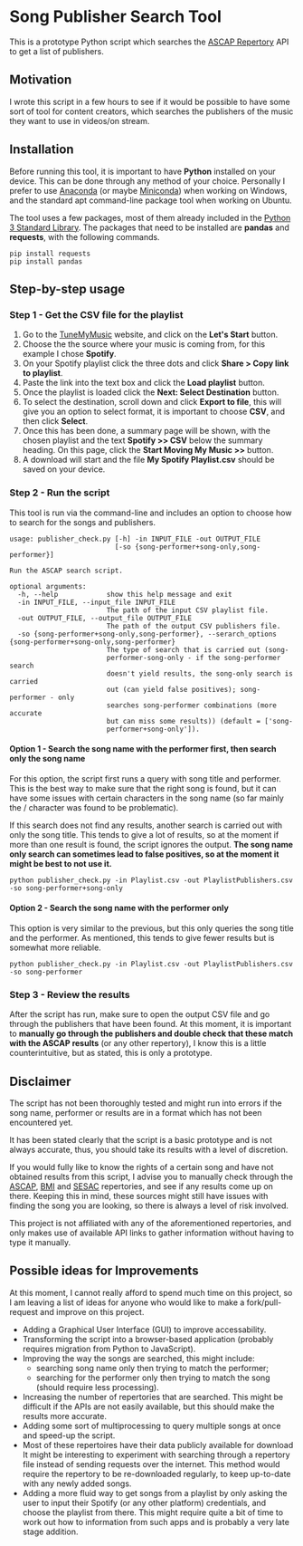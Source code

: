 # Song Publisher Search Tool

This is a prototype Python script which searches the [ASCAP Repertory](https://www.ascap.com/repertory#/) API to get a list of publishers.

## Motivation

I wrote this script in a few hours to see if it would be possible to have some sort of tool for content creators, which searches the publishers of the music they want to use in videos/on stream.

## Installation

Before running this tool, it is important to have **Python** installed on your device. This can be done through any method of your choice. Personally I prefer to use [Anaconda](https://www.anaconda.com/) (or maybe [Miniconda](https://docs.conda.io/en/latest/miniconda.html)) when working on Windows, and the standard apt command-line package tool when working on Ubuntu.

The tool uses a few packages, most of them already included in the [Python 3 Standard Library](https://docs.python.org/3/library/). The packages that need to be installed are **pandas** and **requests**, with the following commands.

```
pip install requests
pip install pandas
```

## Step-by-step usage

### Step 1 - Get the CSV file for the playlist

1. Go to the [TuneMyMusic](https://www.tunemymusic.com/) website, and click on the **Let's Start** button.
2. Choose the the source where your music is coming from, for this example I chose **Spotify**.
3. On your Spotify playlist click the three dots and click **Share > Copy link to playlist**.
4. Paste the link into the text box and click the **Load playlist** button.
5. Once the playlist is loaded click the **Next: Select Destination** button.
6. To select the destination, scroll down and click **Export to file**, this will give you an option to select format, it is important to choose **CSV**, and then click **Select**.
7. Once this has been done, a summary page will be shown, with the chosen playlist and the text **Spotify >> CSV** below the summary heading. On this page, click the **Start Moving My Music >>** button.
8. A download will start and the file **My Spotify Playlist.csv** should be saved on your device.

### Step 2 - Run the script

This tool is run via the command-line and includes an option to choose how to search for the songs and publishers.

```
usage: publisher_check.py [-h] -in INPUT_FILE -out OUTPUT_FILE
                          [-so {song-performer+song-only,song-performer}]

Run the ASCAP search script.

optional arguments:
  -h, --help            show this help message and exit
  -in INPUT_FILE, --input_file INPUT_FILE
                        The path of the input CSV playlist file.
  -out OUTPUT_FILE, --output_file OUTPUT_FILE
                        The path of the output CSV publishers file.
  -so {song-performer+song-only,song-performer}, --serarch_options {song-performer+song-only,song-performer}
                        The type of search that is carried out (song-
                        performer-song-only - if the song-performer search
                        doesn't yield results, the song-only search is carried
                        out (can yield false positives); song-performer - only
                        searches song-performer combinations (more accurate
                        but can miss some results)) (default = ['song-
                        performer+song-only']).
```

#### Option 1 - Search the song name with the performer first, then search only the song name

For this option, the script first runs a query with song title and performer. This is the best way to make sure that the right song is found, but it can have some issues with certain characters in the song name (so far mainly the / character was found to be problematic).

If this search does not find any results, another search is carried out with only the song title. This tends to give a lot of results, so at the moment if more than one result is found, the script ignores the output. **The song name only search can sometimes lead to false positives, so at the moment it might be best to not use it.**

```
python publisher_check.py -in Playlist.csv -out PlaylistPublishers.csv -so song-performer+song-only
```

#### Option 2 - Search the song name with the performer only

This option is very similar to the previous, but this only queries the song title and the performer. As mentioned, this tends to give fewer results but is somewhat more reliable.

```
python publisher_check.py -in Playlist.csv -out PlaylistPublishers.csv -so song-performer
```

### Step 3 - Review the results

After the script has run, make sure to open the output CSV file and go through the publishers that have been found. At this moment, it is important to **manually go through the publishers and double check that these match with the ASCAP results** (or any other repertory), I know this is a little counterintuitive, but as stated, this is only a prototype.

## Disclaimer

The script has not been thoroughly tested and might run into errors if the song name, performer or results are in a format which has not been encountered yet.

It has been stated clearly that the script is a basic prototype and is not always accurate, thus, you should take its results with a level of discretion.

If you would fully like to know the rights of a certain song and have not obtained results from this script, I advise you to manually check through the [ASCAP](https://www.ascap.com/repertory#/), [BMI](https://repertoire.bmi.com/) and [SESAC](https://www.sesac.com/repertory/search) repertories, and see if any results come up on there. Keeping this in mind, these sources might still have issues with finding the song you are looking, so there is always a level of risk involved.

This project is not affiliated with any of the aforementioned repertories, and only makes use of available API links to gather information without having to type it manually.

## Possible ideas for Improvements

At this moment, I cannot really afford to spend much time on this project, so I am leaving a list of ideas for anyone who would like to make a fork/pull-request and improve on this project.

- Adding a Graphical User Interface (GUI) to improve accessability.
- Transforming the script into a browser-based application (probably requires migration from Python to JavaScript).
- Improving the way the songs are searched, this might include:
  - searching song name only then trying to match the performer;
  - searching for the performer only then trying to match the song (should require less processing).
- Increasing the number of repertories that are searched. This might be difficult if the APIs are not easily available, but this should make the results more accurate.
- Adding some sort of multiprocessing to query multiple songs at once and speed-up the script.
- Most of these repertoires have their data publicly available for download It might be interesting to experiment with searching through a repertory file instead of sending requests over the internet. This method would require the repertory to be re-downloaded regularly, to keep up-to-date with any newly added songs.
- Adding a more fluid way to get songs from a playlist by only asking the user to input their Spotify (or any other platform) credentials, and choose the playlist from there. This might require quite a bit of time to work out how to information from such apps and is probably a very late stage addition.
